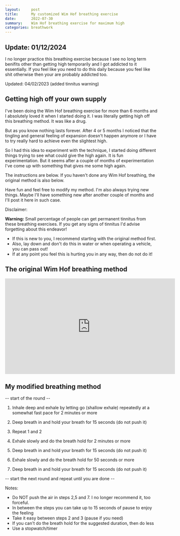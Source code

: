 ```yaml
---
layout:     post
title:      My customized Wim Hof breathing exercise
date:       2022-07-30
summary:    Wim Hof breathing exercise for maximum high
categories: breathwork
---
```


## Update: 01/12/2024

I no longer practice this breathing exercise because I see no long term benifits other than getting high temporarily and I got addicted to it essentially. If you feel like you need to do this daily because you feel like shit otherwise then your are probably addicted too.


Updated: 04/02/2023 (added tinnitus warning)

## Getting high off your own supply

I've been doing the Wim Hof breathing exercise for more than 6 months and I absolutely loved it when I started doing it. I was literally getting high off this breathing method. It was like a drug.

But as you know nothing lasts forever. After 4 or 5 months I noticed that the tingling and general feeling of expansion doesn't happen anymore or I have to try really hard to achieve even the slightest high.

So I had this idea to experiment with the technique, I started doing different things trying to see what could give the high again. It is fun experimentation. But it seems after a couple of months of experimentation I've come up with something that gives me some high again.

The instructions are below. If you haven't done any Wim Hof breathing, the original method is also below.

Have fun and feel free to modify my method. I'm also always trying new things. Maybe I'll have something new after another couple of months and I'll post it here in such case.

Disclaimer:

**Warning:** Small percentage of people can get permanent tinnitus from these breathing exercises. If you get any signs of tinnitus I'd advise forgetting about this endeavor!

* If this is new to you, I recommend starting with the original method first.
* Also, lay down and don't do this in water or when operating a vehicle, you can pass out!
* If at any point you feel this is hurting you in any way, then do not do it!

## The original Wim Hof breathing method

<div class="youtube-wrap">
<iframe width="560" height="315" src="https://www.youtube-nocookie.com/embed/0BNejY1e9ik" title="YouTube video player" frameborder="0" allow="accelerometer; autoplay; clipboard-write; encrypted-media; gyroscope; picture-in-picture" allowfullscreen></iframe>
</div>

## My modified breathing method

-- start of the round --

1) Inhale deep and exhale by letting go (shallow exhale) repeatedly at a somewhat fast pace for 2 minutes or more

2) Deep breath in and hold your breath for 15 seconds (do not push it)

3) Repeat 1 and 2

4) Exhale slowly and do the breath hold for 2 minutes or more

5) Deep breath in and hold your breath for 15 seconds (do not push it)

6) Exhale slowly and do the breath hold for 50 seconds or more

7) Deep breath in and hold your breath for 15 seconds (do not push it)

-- start the next round and repeat until you are done --

Notes:

* Do NOT push the air in steps 2,5 and 7. I no longer recommend it, too forceful.
* In between the steps you can take up to 15 seconds of pause to enjoy the feeling
* Take it easy between steps 2 and 3 (pause if you need)
* If you can't do the breath hold for the suggested duration, then do less
* Use a stopwatch/timer
